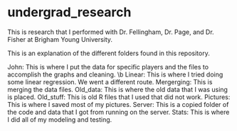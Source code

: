 # undergrad_research
This is research that I performed with Dr. Fellingham, Dr. Page, and Dr. Fisher at Brigham Young University.

This is an explanation of the different folders found in this repository.


John: This is where I put the data for specific players and the files to accomplish the graphs and cleaning.
\b
Linear: This is where I tried doing some linear regression. We went a different route.
Mergerging: This is merging the data files.
Old_data: This is where the old data that I was using is placed.
Old_stuff: This is old R files that I used that did not work.
Pictures: This is where I saved most of my pictures.
Server: This is a copied folder of the code and data that I got from running on the server.
Stats: This is where I did all of my modeling and testing. 
